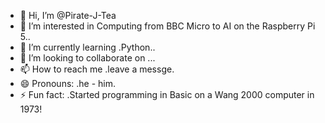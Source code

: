 - 👋 Hi, I’m @Pirate-J-Tea
- 👀 I’m interested in Computing from BBC Micro to AI on the Raspberry Pi 5..
- 🌱 I’m currently learning .Python..
- 💞️ I’m looking to collaborate on ...
- 📫 How to reach me .leave a messge.
- 😄 Pronouns: .he - him.
- ⚡ Fun fact: .Started programming in Basic on a Wang 2000 computer in 1973!

<!---
Pirate-J-Tea/Pirate-J-Tea is a ✨ special ✨ repository because its `README.md` (this file) appears on your GitHub profile.
You can click the Preview link to take a look at your changes.
--->
